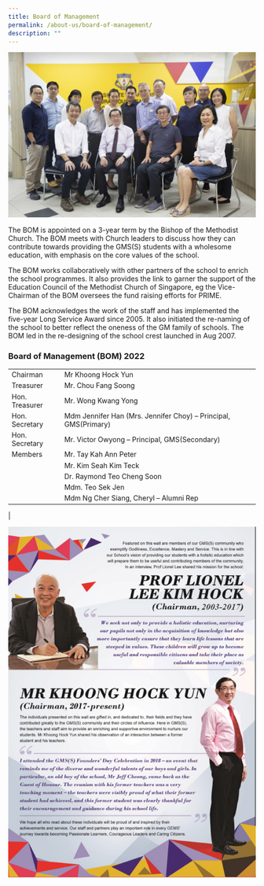 ```yaml
---
title: Board of Management
permalink: /about-us/board-of-management/
description: ""
---
```

![](/images/_MG_5534-3.jpg)

The BOM is appointed on a 3-year term by the Bishop of the Methodist Church. The BOM meets with Church leaders to discuss how they can contribute towards providing the GMS(S) students with a wholesome education, with emphasis on the core values of the school.

The BOM works collaboratively with other partners of the school to enrich the school programmes. It also provides the link to garner the support of the Education Council of the Methodist Church of Singapore, eg the Vice-Chairman of the BOM oversees the fund raising efforts for PRIME.

The BOM acknowledges the work of the staff and has implemented the five-year Long Service Award since 2005. It also initiated the re-naming of the school to better reflect the oneness of the GM family of schools. The BOM led in the re-designing of the school crest launched in Aug 2007.

### Board of Management (BOM) 2022


|  	|  	|
|---	|---	|
| Chairman 	| Mr Khoong Hock Yun 	|
| Treasurer 	| Mr. Chou Fang Soong	|
| Hon. Treasurer 	| Mr. Wong Kwang Yong 	|
| Hon. Secretary 	| Mdm Jennifer Han (Mrs. Jennifer Choy)  – Principal, GMS(Primary)	|
| Hon. Secretary 	| Mr. Victor Owyong  – Principal, GMS(Secondary)	|
| Members 	| Mr. Tay Kah Ann Peter |
|  	| Mr. Kim Seah Kim Teck |
|  	| Dr. Raymond Teo Cheng Soon |
|  	| Mdm. Teo Sek Jen |
|  	| Mdm Ng Cher Siang, Cheryl  – Alumni Rep
 |




![](/images/GMSS_A3-Posters_Our-Partners_ver2_Page_3-copy.jpg)
